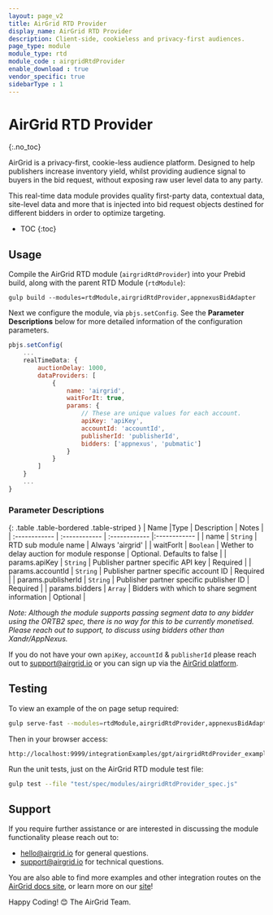 ```yaml
---
layout: page_v2
title: AirGrid RTD Provider
display_name: AirGrid RTD Provider
description: Client-side, cookieless and privacy-first audiences.
page_type: module
module_type: rtd
module_code : airgridRtdProvider
enable_download : true
vendor_specific: true
sidebarType : 1
---
```


# AirGrid RTD Provider
{:.no_toc}

AirGrid is a privacy-first, cookie-less audience platform. Designed to help publishers increase inventory yield,
whilst providing audience signal to buyers in the bid request, without exposing raw user level data to any party.

This real-time data module provides quality first-party data, contextual data, site-level data and more that is
injected into bid request objects destined for different bidders in order to optimize targeting.

* TOC
{:toc}

## Usage

Compile the AirGrid RTD module (`airgridRtdProvider`) into your Prebid build, along with the parent RTD Module (`rtdModule`):

`gulp build --modules=rtdModule,airgridRtdProvider,appnexusBidAdapter`

Next we configure the module, via `pbjs.setConfig`. See the **Parameter Descriptions** below for more detailed information of the configuration parameters.

```js
pbjs.setConfig(
    ...
    realTimeData: {
        auctionDelay: 1000,
        dataProviders: [
            {
                name: 'airgrid',
                waitForIt: true,
                params: {
                    // These are unique values for each account.
                    apiKey: 'apiKey',
                    accountId: 'accountId',
                    publisherId: 'publisherId',
                    bidders: ['appnexus', 'pubmatic']
                }
            }
        ]
    }
    ...
}
```

### Parameter Descriptions

{: .table .table-bordered .table-striped }
| Name  |Type | Description   | Notes  |
| :------------ | :------------ | :------------ |:------------ |
| name | `String` | RTD sub module name | Always 'airgrid' |
| waitForIt | `Boolean` | Wether to delay auction for module response | Optional. Defaults to false |
| params.apiKey | `String` | Publisher partner specific API key | Required |
| params.accountId | `String` | Publisher partner specific account ID | Required |
| params.publisherId | `String` | Publisher partner specific publisher ID | Required |
| params.bidders | `Array` | Bidders with which to share segment information | Optional |

_Note: Although the module supports passing segment data to any bidder using the ORTB2 spec, there is no way for this to be currently monetised. Please reach out to support, to discuss using bidders other than Xandr/AppNexus._

If you do not have your own `apiKey`, `accountId` & `publisherId` please reach out to [support@airgrid.io](mailto:support@airgrid.io) or you can sign up via the [AirGrid platform](https://app.airgrid.io).

## Testing

To view an example of the on page setup required:

```bash
gulp serve-fast --modules=rtdModule,airgridRtdProvider,appnexusBidAdapter
```

Then in your browser access:

```text
http://localhost:9999/integrationExamples/gpt/airgridRtdProvider_example.html
```

Run the unit tests, just on the AirGrid RTD module test file:

```bash
gulp test --file "test/spec/modules/airgridRtdProvider_spec.js" 
```

## Support

If you require further assistance or are interested in discussing the module functionality please reach out to:

* [hello@airgrid.io](mailto:hello@airgrid.io) for general questions.
* [support@airgrid.io](mailto:support@airgrid.io) for technical questions.

You are also able to find more examples and other integration routes on the [AirGrid docs site](https://docs.airgrid.io), or learn more on our [site](https://airgrid.io)!

Happy Coding! 😊
The AirGrid Team.
